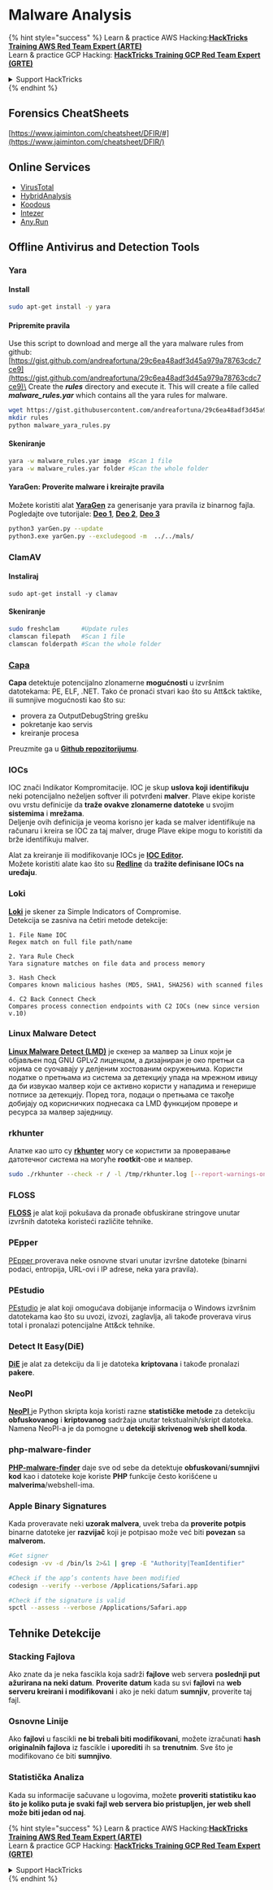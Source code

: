 # Malware Analysis

{% hint style="success" %}
Learn & practice AWS Hacking:<img src="/.gitbook/assets/arte.png" alt="" data-size="line">[**HackTricks Training AWS Red Team Expert (ARTE)**](https://training.hacktricks.xyz/courses/arte)<img src="/.gitbook/assets/arte.png" alt="" data-size="line">\
Learn & practice GCP Hacking: <img src="/.gitbook/assets/grte.png" alt="" data-size="line">[**HackTricks Training GCP Red Team Expert (GRTE)**<img src="/.gitbook/assets/grte.png" alt="" data-size="line">](https://training.hacktricks.xyz/courses/grte)

<details>

<summary>Support HackTricks</summary>

* Check the [**subscription plans**](https://github.com/sponsors/carlospolop)!
* **Join the** 💬 [**Discord group**](https://discord.gg/hRep4RUj7f) or the [**telegram group**](https://t.me/peass) or **follow** us on **Twitter** 🐦 [**@hacktricks\_live**](https://twitter.com/hacktricks\_live)**.**
* **Share hacking tricks by submitting PRs to the** [**HackTricks**](https://github.com/carlospolop/hacktricks) and [**HackTricks Cloud**](https://github.com/carlospolop/hacktricks-cloud) github repos.

</details>
{% endhint %}

## Forensics CheatSheets

[https://www.jaiminton.com/cheatsheet/DFIR/#](https://www.jaiminton.com/cheatsheet/DFIR/)

## Online Services

* [VirusTotal](https://www.virustotal.com/gui/home/upload)
* [HybridAnalysis](https://www.hybrid-analysis.com)
* [Koodous](https://koodous.com)
* [Intezer](https://analyze.intezer.com)
* [Any.Run](https://any.run/)

## Offline Antivirus and Detection Tools

### Yara

#### Install
```bash
sudo apt-get install -y yara
```
#### Pripremite pravila

Use this script to download and merge all the yara malware rules from github: [https://gist.github.com/andreafortuna/29c6ea48adf3d45a979a78763cdc7ce9](https://gist.github.com/andreafortuna/29c6ea48adf3d45a979a78763cdc7ce9)\
Create the _**rules**_ directory and execute it. This will create a file called _**malware\_rules.yar**_ which contains all the yara rules for malware.
```bash
wget https://gist.githubusercontent.com/andreafortuna/29c6ea48adf3d45a979a78763cdc7ce9/raw/4ec711d37f1b428b63bed1f786b26a0654aa2f31/malware_yara_rules.py
mkdir rules
python malware_yara_rules.py
```
#### Skeniranje
```bash
yara -w malware_rules.yar image  #Scan 1 file
yara -w malware_rules.yar folder #Scan the whole folder
```
#### YaraGen: Proverite malware i kreirajte pravila

Možete koristiti alat [**YaraGen**](https://github.com/Neo23x0/yarGen) za generisanje yara pravila iz binarnog fajla. Pogledajte ove tutorijale: [**Deo 1**](https://www.nextron-systems.com/2015/02/16/write-simple-sound-yara-rules/), [**Deo 2**](https://www.nextron-systems.com/2015/10/17/how-to-write-simple-but-sound-yara-rules-part-2/), [**Deo 3**](https://www.nextron-systems.com/2016/04/15/how-to-write-simple-but-sound-yara-rules-part-3/)
```bash
python3 yarGen.py --update
python3.exe yarGen.py --excludegood -m  ../../mals/
```
### ClamAV

#### Instaliraj
```
sudo apt-get install -y clamav
```
#### Skeniranje
```bash
sudo freshclam      #Update rules
clamscan filepath   #Scan 1 file
clamscan folderpath #Scan the whole folder
```
### [Capa](https://github.com/mandiant/capa)

**Capa** detektuje potencijalno zlonamerne **mogućnosti** u izvršnim datotekama: PE, ELF, .NET. Tako će pronaći stvari kao što su Att\&ck taktike, ili sumnjive mogućnosti kao što su:

* provera za OutputDebugString grešku
* pokretanje kao servis
* kreiranje procesa

Preuzmite ga u [**Github repozitorijumu**](https://github.com/mandiant/capa).

### IOCs

IOC znači Indikator Kompromitacije. IOC je skup **uslova koji identifikuju** neki potencijalno neželjen softver ili potvrđeni **malver**. Plave ekipe koriste ovu vrstu definicije da **traže ovakve zlonamerne datoteke** u svojim **sistemima** i **mrežama**.\
Deljenje ovih definicija je veoma korisno jer kada se malver identifikuje na računaru i kreira se IOC za taj malver, druge Plave ekipe mogu to koristiti da brže identifikuju malver.

Alat za kreiranje ili modifikovanje IOCs je [**IOC Editor**](https://www.fireeye.com/services/freeware/ioc-editor.html)**.**\
Možete koristiti alate kao što su [**Redline**](https://www.fireeye.com/services/freeware/redline.html) da **tražite definisane IOCs na uređaju**.

### Loki

[**Loki**](https://github.com/Neo23x0/Loki) je skener za Simple Indicators of Compromise.\
Detekcija se zasniva na četiri metode detekcije:
```
1. File Name IOC
Regex match on full file path/name

2. Yara Rule Check
Yara signature matches on file data and process memory

3. Hash Check
Compares known malicious hashes (MD5, SHA1, SHA256) with scanned files

4. C2 Back Connect Check
Compares process connection endpoints with C2 IOCs (new since version v.10)
```
### Linux Malware Detect

[**Linux Malware Detect (LMD)**](https://www.rfxn.com/projects/linux-malware-detect/) је скенер за малвер за Linux који је објављен под GNU GPLv2 лиценцом, а дизајниран је око претњи са којима се суочавају у делјеним хостованим окружењима. Користи податке о претњама из система за детекцију упада на мрежном ивицу да би извукао малвер који се активно користи у нападима и генерише потписе за детекцију. Поред тога, подаци о претњама се такође добијају од корисничких поднесака са LMD функцијом провере и ресурса за малвер заједницу.

### rkhunter

Алатке као што су [**rkhunter**](http://rkhunter.sourceforge.net) могу се користити за проверавање датотечног система на могуће **rootkit**-ове и малвер.
```bash
sudo ./rkhunter --check -r / -l /tmp/rkhunter.log [--report-warnings-only] [--skip-keypress]
```
### FLOSS

[**FLOSS**](https://github.com/mandiant/flare-floss) je alat koji pokušava da pronađe obfuskirane stringove unutar izvršnih datoteka koristeći različite tehnike.

### PEpper

[PEpper ](https://github.com/Th3Hurrican3/PEpper)proverava neke osnovne stvari unutar izvršne datoteke (binarni podaci, entropija, URL-ovi i IP adrese, neka yara pravila).

### PEstudio

[PEstudio](https://www.winitor.com/download) je alat koji omogućava dobijanje informacija o Windows izvršnim datotekama kao što su uvozi, izvozi, zaglavlja, ali takođe proverava virus total i pronalazi potencijalne Att\&ck tehnike.

### Detect It Easy(DiE)

[**DiE**](https://github.com/horsicq/Detect-It-Easy/) je alat za detekciju da li je datoteka **kriptovana** i takođe pronalazi **pakere**.

### NeoPI

[**NeoPI** ](https://github.com/CiscoCXSecurity/NeoPI)je Python skripta koja koristi razne **statističke metode** za detekciju **obfuskovanog** i **kriptovanog** sadržaja unutar tekstualnih/skript datoteka. Namena NeoPI-a je da pomogne u **detekciji skrivenog web shell koda**.

### **php-malware-finder**

[**PHP-malware-finder**](https://github.com/nbs-system/php-malware-finder) daje sve od sebe da detektuje **obfuskovani**/**sumnjivi kod** kao i datoteke koje koriste **PHP** funkcije često korišćene u **malverima**/webshell-ima.

### Apple Binary Signatures

Kada proveravate neki **uzorak malvera**, uvek treba da **proverite potpis** binarne datoteke jer **razvijač** koji je potpisao može već biti **povezan** sa **malverom.**
```bash
#Get signer
codesign -vv -d /bin/ls 2>&1 | grep -E "Authority|TeamIdentifier"

#Check if the app’s contents have been modified
codesign --verify --verbose /Applications/Safari.app

#Check if the signature is valid
spctl --assess --verbose /Applications/Safari.app
```
## Tehnike Detekcije

### Stacking Fajlova

Ako znate da je neka fascikla koja sadrži **fajlove** web servera **poslednji put ažurirana na neki datum**. **Proverite** **datum** kada su svi **fajlovi** na **web serveru kreirani i modifikovani** i ako je neki datum **sumnjiv**, proverite taj fajl.

### Osnovne Linije

Ako **fajlovi** u fascikli **ne bi trebali biti modifikovani**, možete izračunati **hash** **originalnih fajlova** iz fascikle i **uporediti** ih sa **trenutnim**. Sve što je modifikovano će biti **sumnjivo**.

### Statistička Analiza

Kada su informacije sačuvane u logovima, možete **proveriti statistiku kao što je koliko puta je svaki fajl web servera bio pristupljen, jer web shell može biti jedan od naj**.

{% hint style="success" %}
Learn & practice AWS Hacking:<img src="/.gitbook/assets/arte.png" alt="" data-size="line">[**HackTricks Training AWS Red Team Expert (ARTE)**](https://training.hacktricks.xyz/courses/arte)<img src="/.gitbook/assets/arte.png" alt="" data-size="line">\
Learn & practice GCP Hacking: <img src="/.gitbook/assets/grte.png" alt="" data-size="line">[**HackTricks Training GCP Red Team Expert (GRTE)**<img src="/.gitbook/assets/grte.png" alt="" data-size="line">](https://training.hacktricks.xyz/courses/grte)

<details>

<summary>Support HackTricks</summary>

* Check the [**subscription plans**](https://github.com/sponsors/carlospolop)!
* **Join the** 💬 [**Discord group**](https://discord.gg/hRep4RUj7f) or the [**telegram group**](https://t.me/peass) or **follow** us on **Twitter** 🐦 [**@hacktricks\_live**](https://twitter.com/hacktricks\_live)**.**
* **Share hacking tricks by submitting PRs to the** [**HackTricks**](https://github.com/carlospolop/hacktricks) and [**HackTricks Cloud**](https://github.com/carlospolop/hacktricks-cloud) github repos.

</details>
{% endhint %}
